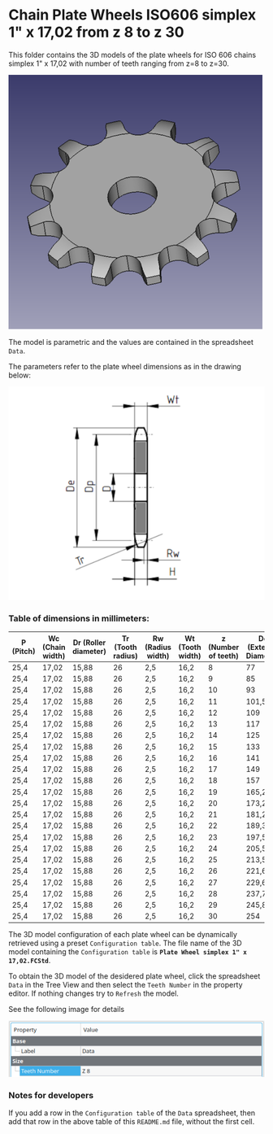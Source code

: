 # Chain Plate Wheels ISO606 simplex 1" x 17,02 from z 8 to z 30

This folder contains the 3D models of the plate wheels for ISO 606 chains simplex 1" x 17,02 with number of teeth ranging from z=8 to z=30.

![Image](screenshot.png "Plate Wheel Simplex")

The model is parametric and the values are contained in the spreadsheet `Data`.

The parameters refer to the plate wheel dimensions as in the drawing below:

![Drawing](drawing.png "Drawing")

### Table of dimensions in millimeters:

P (Pitch)|Wc (Chain width)|Dr (Roller diameter)|Tr (Tooth radius)|Rw (Radius width)|Wt (Tooth width)|z (Number of teeth)|De (External Diameter)|Dp (Pitch diameter)|D (Hole diameter)|H (Total height)
---|---|---|---|---|---|---|---|---|---|---
25,4|17,02|15,88|26|2,5|16,2|8|77|66,37|12|16,2
25,4|17,02|15,88|26|2,5|16,2|9|85|74,27|12|16,2
25,4|17,02|15,88|26|2,5|16,2|10|93|82,19|12|16,2
25,4|17,02|15,88|26|2,5|16,2|11|101,5|90,14|16|16,2
25,4|17,02|15,88|26|2,5|16,2|12|109|98,14|16|16,2
25,4|17,02|15,88|26|2,5|16,2|13|117|106,12|16|16,2
25,4|17,02|15,88|26|2,5|16,2|14|125|114,15|16|16,2
25,4|17,02|15,88|26|2,5|16,2|15|133|122,17|16|16,2
25,4|17,02|15,88|26|2,5|16,2|16|141|130,2|20|16,2
25,4|17,02|15,88|26|2,5|16,2|17|149|138,22|20|16,2
25,4|17,02|15,88|26|2,5|16,2|18|157|146,28|20|16,2
25,4|17,02|15,88|26|2,5|16,2|19|165,2|154,33|20|16,2
25,4|17,02|15,88|26|2,5|16,2|20|173,2|162,38|20|16,2
25,4|17,02|15,88|26|2,5|16,2|21|181,2|170,43|20|16,2
25,4|17,02|15,88|26|2,5|16,2|22|189,3|178,48|20|16,2
25,4|17,02|15,88|26|2,5|16,2|23|197,5|186,53|20|16,2
25,4|17,02|15,88|26|2,5|16,2|24|205,5|194,59|20|16,2
25,4|17,02|15,88|26|2,5|16,2|25|213,5|202,66|20|16,2
25,4|17,02|15,88|26|2,5|16,2|26|221,6|210,72|20|16,2
25,4|17,02|15,88|26|2,5|16,2|27|229,6|218,79|20|16,2
25,4|17,02|15,88|26|2,5|16,2|28|237,7|226,85|20|16,2
25,4|17,02|15,88|26|2,5|16,2|29|245,8|234,92|20|16,2
25,4|17,02|15,88|26|2,5|16,2|30|254|243|20|16,2

The 3D model configuration of each plate wheel can be dynamically retrieved using a preset `Configuration table`.
The file name of the 3D model containing the `Configuration table` is **`Plate Wheel simplex 1" x 17,02.FCStd`**.

To obtain the 3D model of the desidered plate wheel, click the spreadsheet `Data` in the Tree View and then select the `Teeth Number` in the property editor. If nothing changes try to `Refresh` the model.

See the following image for details

![Drawing](configuration.png "Configuration")

### Notes for developers
If you add a row in the `Configuration table` of the `Data` spreadsheet, then add that row in the above table of this `README.md` file, without the first cell.
